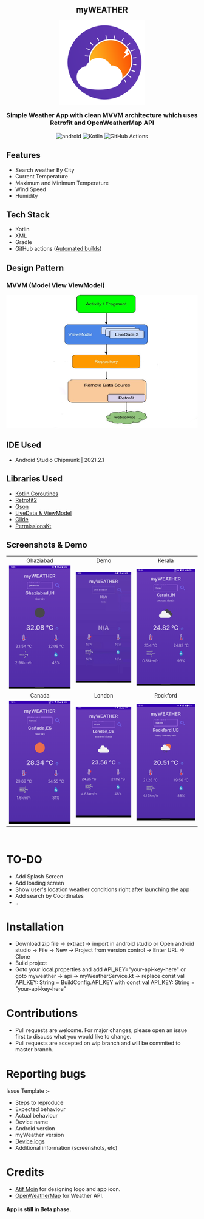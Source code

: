 <h2 style="margin-bottom: 0;" align="center">myWEATHER</h2>

<p align="center">
<img src="https://github.com/Atifsid/myWeather/blob/master/Demo/logo.png" height="224" width="224">
<h3 style="margin-top: 0;" align="center">Simple Weather App with clean MVVM architecture which uses Retrofit and OpenWeatherMap API</h3>
</p>

<p align="center">
   
   <img alt="android" src="https://img.shields.io/badge/Android-build-green?style=for-the-badge&logo=appveyor">
   
   <img alt="Kotlin" src="https://img.shields.io/badge/kotlin-%230095D5.svg?style=for-the-badge&logo=kotlin&logoColor=white">
   
   <img alt="GitHub Actions" src="https://img.shields.io/badge/github%20actions-%232671E5.svg?style=for-the-badge&logo=githubactions&logoColor=white">

## Features

* Search weather By City
* Current Temperature
* Maximum and Minimum Temperature
* Wind Speed
* Humidity

## Tech Stack

* Kotlin
* XML
* Gradle
* GitHub actions ([Automated builds](https://github.com/Atifsid/myWeather/tree/master/.github/workflows))

## Design Pattern

### MVVM (Model View ViewModel)
   
  <img alt="mvvm" src="https://raw.githubusercontent.com/Atifsid/myWeather/master/Demo/mvvm.png">


## IDE Used

* Android Studio Chipmunk | 2021.2.1

## Libraries Used

* [Kotlin Coroutines](https://developer.android.com/kotlin/coroutines)
* [Retrofit2](https://square.github.io/retrofit/)
* [Gson](https://github.com/square/retrofit/tree/master/retrofit-converters/gson)
* [LiveData & ViewModel](https://developer.android.com/jetpack/androidx/releases/lifecycle)
* [Glide](https://github.com/bumptech/glide)
* [PermissionsKt](https://github.com/sembozdemir/PermissionsKt)


## Screenshots & Demo

<table>
  <tr>
     <td align="center">Ghaziabad</td>
     <td align="center">Demo</td>
     <td align="center">Kerala</td>
    
  </tr>
  <tr>
    <td ><img src="https://raw.githubusercontent.com/Atifsid/myWeather/master/Demo/gzb.png"></td>
    <td ><img src="https://raw.githubusercontent.com/Atifsid/myWeather/master/Demo/myApp.gif"></td>
    <td ><img src="https://raw.githubusercontent.com/Atifsid/myWeather/master/Demo/kerala.png"></td>
  </tr>
  
  <tr>
    <td align="center">Canada</td>
    <td align="center">London</td>
    <td align="center">Rockford</td>
  </tr>
  
  <tr>
    <td ><img src="https://raw.githubusercontent.com/Atifsid/myWeather/master/Demo/canada.png"></td>
    <td ><img src="https://raw.githubusercontent.com/Atifsid/myWeather/master/Demo/london.png"></td>
    <td ><img src="https://raw.githubusercontent.com/Atifsid/myWeather/master/Demo/rockford.png"></td>
  </tr>
 </table>
 <br>
 
# TO-DO
- Add Splash Screen
- Add loading screen
- Show user's location weather conditions right after launching the app
- Add search by Coordinates
- ..
 
# Installation
- Download zip file -> extract -> import in android studio or Open android studio -> File -> New -> Project from version control -> Enter URL -> Clone
- Build project
- Goto your local.properties and add API_KEY="your-api-key-here" or goto myweather -> api -> myWeatherService.kt -> replace const val API_KEY: String = BuildConfig.API_KEY with const val API_KEY: String = "your-api-key-here"

# Contributions
- Pull requests are welcome. For major changes, please open an issue first to discuss what you would like to change.
- Pull requests are accepted on wip branch and will be commited to master branch.

# Reporting bugs
Issue Template :-
- Steps to reproduce
- Expected behaviour
- Actual behaviour
- Device name
- Android version
- myWeather version
- [Device logs](https://knowledgebase.paloaltonetworks.com/KCSArticleDetail?id=kA10g000000ClYXCA0)
- Additional information (screenshots, etc)

# Credits
- [Atif Moin](https://github.com/Atifmoin19) for designing logo and app icon.
- [OpenWeatherMap](https://openweathermap.org/) for Weather API.

#### App is still in Beta phase.
